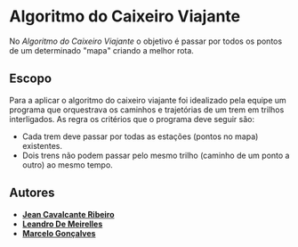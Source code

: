 
# Algoritmo do Caixeiro Viajante

No *Algoritmo do Caixeiro Viajante* o objetivo é passar por todos os pontos de um determinado "mapa" criando a melhor rota.

## Escopo

Para a aplicar o algoritmo do caixeiro viajante foi idealizado pela equipe um programa que orquestrava os caminhos e trajetórias de um trem em trilhos interligados. As regra os critérios que o programa deve seguir são:


+ Cada trem deve passar por todas as estações (pontos no mapa) existentes.
+ Dois trens não podem passar pelo mesmo trilho (caminho de um ponto a outro) ao mesmo tempo. 

## Autores

- [**Jean Cavalcante Ribeiro**](https://github.com/Kaseioo)
- [**Leandro De Meirelles**](https://github.com/droanle)
- [**Marcelo Gonçalves**](https://github.com/MarceloStudies)
